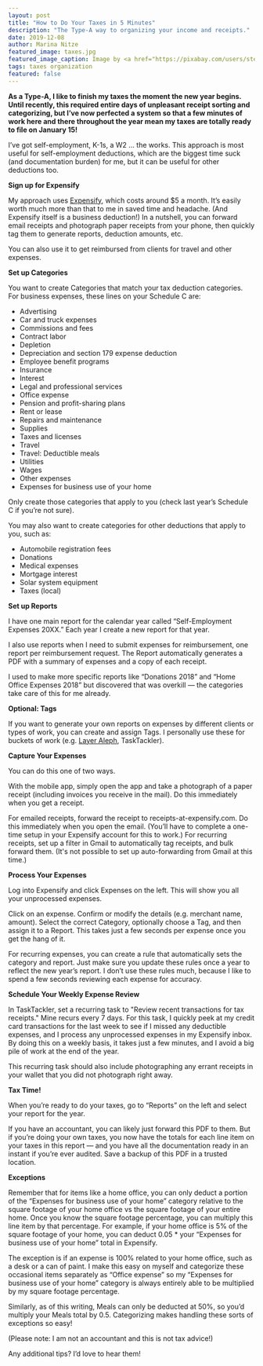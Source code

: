 ```yaml
---
layout: post
title: "How to Do Your Taxes in 5 Minutes"
description: "The Type-A way to organizing your income and receipts."
date: 2019-12-08
author: Marina Nitze
featured_image: taxes.jpg
featured_image_caption: Image by <a href="https://pixabay.com/users/stevepb-282134/?utm_source=link-attribution&amp;utm_medium=referral&amp;utm_campaign=image&amp;utm_content=4097292">Steve Buissinne</a> from <a href="https://pixabay.com/?utm_source=link-attribution&amp;utm_medium=referral&amp;utm_campaign=image&amp;utm_content=4097292">Pixabay</a>
tags: taxes organization
featured: false
---
```


**As a Type-A, I like to finish my taxes the moment the new year begins. Until recently, this required entire days of unpleasant receipt sorting and categorizing, but I’ve now perfected a system so that a few minutes of work here and there throughout the year mean my taxes are totally ready to file on January 15!**

I’ve got self-employment, K-1s, a W2 … the works. This approach is most useful for self-employment deductions, which are the biggest time suck (and documentation burden) for me, but it can be useful for other deductions too.

**Sign up for Expensify**

My approach uses [Expensify](https://www.expensify.com/), which costs around $5 a month. It’s easily worth much more than that to me in saved time and headache. (And Expensify itself is a business deduction!) In a nutshell, you can forward email receipts and photograph paper receipts from your phone, then quickly tag them to generate reports, deduction amounts, etc.

You can also use it to get reimbursed from clients for travel and other expenses.

**Set up Categories**

You want to create Categories that match your tax deduction categories. For business expenses, these lines on your Schedule C are:

* Advertising
* Car and truck expenses
* Commissions and fees
* Contract labor
* Depletion
* Depreciation and section 179 expense deduction
* Employee benefit programs
* Insurance
* Interest
* Legal and professional services
* Office expense
* Pension and profit-sharing plans
* Rent or lease
* Repairs and maintenance
* Supplies
* Taxes and licenses
* Travel
* Travel: Deductible meals
* Utilities
* Wages
* Other expenses
* Expenses for business use of your home

Only create those categories that apply to you (check last year’s Schedule C if you’re not sure).

You may also want to create categories for other deductions that apply to you, such as:

* Automobile registration fees
* Donations
* Medical expenses
* Mortgage interest
* Solar system equipment
* Taxes (local)

**Set up Reports**

I have one main report for the calendar year called “Self-Employment Expenses 20XX.” Each year I create a new report for that year.

I also use reports when I need to submit expenses for reimbursement, one report per reimbursement request. The Report automatically generates a PDF with a summary of expenses and a copy of each receipt.

I used to make more specific reports like “Donations 2018” and “Home Office Expenses 2018” but discovered that was overkill — the categories take care of this for me already.

**Optional: Tags**

If you want to generate your own reports on expenses by different clients or types of work, you can create and assign Tags. I personally use these for buckets of work (e.g. [Layer Aleph](https://layeraleph.com/), TaskTackler).

**Capture Your Expenses**

You can do this one of two ways.

With the mobile app, simply open the app and take a photograph of a paper receipt (including invoices you receive in the mail). Do this immediately when you get a receipt.

For emailed receipts, forward the receipt to receipts-at-expensify.com. Do this immediately when you open the email. (You’ll have to complete a one-time setup in your Expensify account for this to work.) For recurring receipts, set up a filter in Gmail to automatically tag receipts, and bulk forward them. (It's not possible to set up auto-forwarding from Gmail at this time.)

**Process Your Expenses**

Log into Expensify and click Expenses on the left. This will show you all your unprocessed expenses.

Click on an expense. Confirm or modify the details (e.g. merchant name, amount). Select the correct Category, optionally choose a Tag, and then assign it to a Report. This takes just a few seconds per expense once you get the hang of it.

For recurring expenses, you can create a rule that automatically sets the category and report. Just make sure you update these rules once a year to reflect the new year’s report. I don’t use these rules much, because I like to spend a few seconds reviewing each expense for accuracy.

**Schedule Your Weekly Expense Review**

In TaskTackler, set a recurring task to "Review recent transactions for tax receipts." Mine recurs every 7 days. For this task, I quickly peek at my credit card transactions for the last week to see if I missed any deductible expenses, and I process any unprocessed expenses in my Expensify inbox. By doing this on a weekly basis, it takes just a few minutes, and I avoid a big pile of work at the end of the year.

This recurring task should also include photographing any errant receipts in your wallet that you did not photograph right away.

**Tax Time!**

When you’re ready to do your taxes, go to “Reports” on the left and select your report for the year.

If you have an accountant, you can likely just forward this PDF to them. But if you’re doing your own taxes, you now have the totals for each line item on your taxes in this report — and you have all the documentation ready in an instant if you’re ever audited. Save a backup of this PDF in a trusted location.

**Exceptions**

Remember that for items like a home office, you can only deduct a portion of the “Expenses for business use of your home” category relative to the square footage of your home office vs the square footage of your entire home. Once you know the square footage percentage, you can multiply this line item by that percentage. For example, if your home office is 5% of the square footage of your home, you can deduct 0.05 * your “Expenses for business use of your home” total in Expensify.

The exception is if an expense is 100% related to your home office, such as a desk or a can of paint. I make this easy on myself and categorize these occasional items separately as “Office expense” so my “Expenses for business use of your home” category is always entirely able to be multiplied by my square footage percentage.

Similarly, as of this writing, Meals can only be deducted at 50%, so you’d multiply your Meals total by 0.5. Categorizing makes handling these sorts of exceptions so easy!

(Please note: I am not an accountant and this is not tax advice!)

Any additional tips? I’d love to hear them!